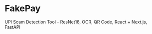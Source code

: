  # FakePay
 
UPI Scam Detection Tool - ResNet18, OCR, QR Code, React + Next.js, FastAPI
   
 

  
 
 
   
  
 
    
 
 
 
 
 
 

